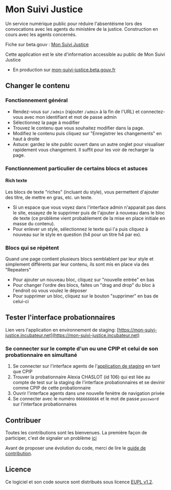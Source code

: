 # Mon Suivi Justice

Un service numérique public pour réduire l'absentéisme lors des convocations avec les agents du ministère de la justice. Construction en cours avec les agents concernés.

Fiche sur beta.gouv : [Mon Suivi Justice](https://beta.gouv.fr/startups/justif.html)

Cette application est le site d'information accessible au public de Mon Suivi Justice

- En production sur [mon-suivi-justice.beta.gouv.fr](https://www.mon-suivi-justice.beta.gouv.fr)

## Changer le contenu
### Fonctionnement général

- Rendez-vous sur `/admin` (rajouter `/admin` à la fin de l'URL) et connectez-vous avec mon identifiant et mot de passe admin
- Sélectionnez la page à modifier
- Trouvez le contenu que vous souhaitez modifier dans la page.
- Modifiez le contenu puis cliquez sur "Enregistrer les changements" en haut à droite
- Astuce: gardez le site public ouvert dans un autre onglet pour visualiser rapidement vous changement. Il suffit pour les voir de recharger la page.

### Fonctionnement particulier de certains blocs et astuces

#### Rich texte

Les blocs de texte "riches" (incluant du style), vous permettent d'ajouter des titre, de mettre en gras, etc. un texte.

- Si un espace que vous voyez dans l'interface admin n'apparait pas dans le site, essayez de le supprimer puis de l'ajouter à nouveau dans le bloc de texte (ce problème vient probablement de la mise en place initiale en masse du contenu).
- Pour enlever un style, sélectionnez le texte qui l'a puis cliquez à nouveau sur le style en question (h4 pour un titre h4 par ex).

### Blocs qui se répètent

Quand une page contient plusieurs blocs semblablent par leur style et simplement différents par leur contenu, ils sont mis en place via des "Repeaters"

- Pour ajouter un nouveau bloc, cliquez sur "nouvelle entrée" en bas
- Pour changer l'ordre des blocs, faites un "drag and drop" du bloc à l'endroit où vous voulez le déposer
- Pour supprimer un bloc, cliquez sur le bouton "supprimer" en bas de celui-ci

## Tester l'interface probationnaires

Lien vers l'application en environnement de staging: [https://mon-suivi-justice.incubateur.net](https://mon-suivi-justice.incubateur.net)
### Se connecter sur le compte d'un ou une CPIP et celui de son probationnaire en simultané

1. Se connecter sur l'interface agents de l'[application de staging](https://mon-suivi-justice.incubateur.net) en tant que CPIP
2. Trouver la probationnaire Alexia CHASLOT (id 106) qui est liée au compte de test sur la staging de l'interface probationnaires et se devinir comme CPIP de cette probationnaire
3. Ouvrir l'interface agents dans une nouvelle fenètre de navigation privée
4. Se connecter avec le numéro `0666666666` et le mot de passe `password` sur l'interface probationnaires

## Contribuer

Toutes les contributions sont les bienvenues. La première façon de participer, c'est de signaler un problème [ici](https://github.com/betagouv/mon-suivi-justice/issues)

Avant de proposer une évolution du code, merci de lire le [guide de contribution](CONTRIBUTING.md).

## Licence

Ce logiciel et son code source sont distribués sous licence [EUPL v1.2](https://choosealicense.com/licenses/eupl-1.2/).
